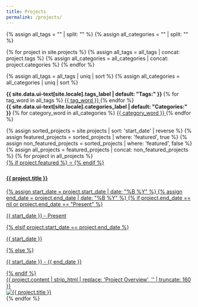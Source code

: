 ```yaml
---
title: Projects
permalink: /projects/
---
```


{% assign all_tags = "" | split: "" %}
{% assign all_categories = "" | split: "" %}

{% for project in site.projects %}
  {% assign all_tags = all_tags | concat: project.tags %}
  {% assign all_categories = all_categories | concat: project.categories %}
{% endfor %}

{% assign all_tags = all_tags | uniq | sort %}
{% assign all_categories = all_categories | uniq | sort %}

<p class="project_taxonomy">
  <!-- Tags Section -->
  <strong>
    <i class="fas fa-fw fa-tags" aria-hidden="true"></i> 
    {{ site.data.ui-text[site.locale].tags_label | default: "Tags:" }}
  </strong>
  <span itemprop="keywords">
    {% for tag_word in all_tags %}
      <a href="{{ site.tag_archive.path | relative_url }}#{{ tag_word | slugify }}" class="project__taxonomy-item p-category" rel="tag">
        {{ tag_word }}
      </a>
    {% endfor %}
  </span>
  
  <!-- Categories Section -->
  <br>
  <strong>
    <i class="fas fa-fw fa-folder-open" aria-hidden="true"></i> 
    {{ site.data.ui-text[site.locale].categories_label | default: "Categories:" }}
  </strong>
  <span itemprop="keywords">
    {% for category_word in all_categories %}
      <a href="{{ site.category_archive.path | relative_url }}#{{ category_word | slugify }}" class="project__taxonomy-item p-category" rel="tag">
        {{ category_word }}
      </a>
    {% endfor %}
  </span>
</p>


<div class="card-container">
  {% assign sorted_projects = site.projects | sort: 'start_date' | reverse %}
  {% assign featured_projects = sorted_projects | where: 'featured', true %}
  {% assign non_featured_projects = sorted_projects | where: 'featured', false %}
  {% assign all_projects = featured_projects | concat: non_featured_projects %}
  {% for project in all_projects %}
  <a href="{{ site.baseurl }}/projects/{{ project.slug }}" class="card-link">
    <div class="card">
      <div class="card-content">
        {% if project.featured %}
          <span class="featured-icon" aria-label="Featured project">⭐</span>
        {% endif %}
		    <h4 class="card-title">{{ project.title }}</h4>
  		  <div class="card-duration">
            {% assign start_date = project.start_date | date: "%B %Y" %}
            {% assign end_date = project.end_date | date: "%B %Y" %}
            {% if project.end_date == nil or project.end_date == "Present" %}
              <p>{{ start_date }} - Present</p>
            {% elsif project.start_date == project.end_date %}
              <p>{{ start_date }}</p>
            {% else %}
              <p>{{ start_date }} - {{ end_date }}</p>
            {% endif %}
        </div>
      <div class="card-description">
        {{ project.content | strip_html | replace: 'Project Overview', '' | truncate: 160 }}
      </div>
      </div>
      <div class="card-image">
        <img src="{{ site.url }}{{ site.baseurl }}{{ project.thumbnail }}" alt="{{ project.title }}">
      </div>
    </div>
  </a>
  {% endfor %}
</div>
